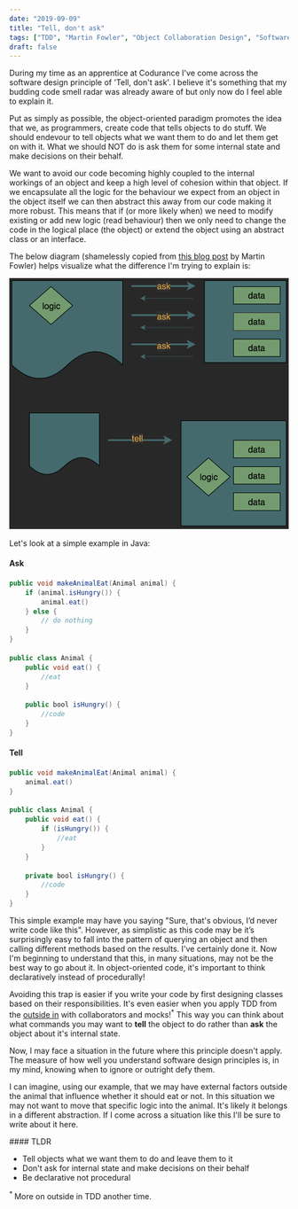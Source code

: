 ```yaml
---
date: "2019-09-09"
title: "Tell, don't ask"
tags: ["TDD", "Martin Fowler", "Object Collaboration Design", "Software Engineering", "Codurance"]
draft: false
---
```


During my time as an apprentice at Codurance I've come across the software design principle of 'Tell, don't ask'. I believe it's something that my budding code smell radar was already aware of but only now do I feel able to explain it.

Put as simply as possible, the object-oriented paradigm promotes the idea that we, as programmers, create code that tells objects to do stuff. We should endevour to tell objects what we want them to do and let them get on with it. What we should NOT do is ask them for some internal state and make decisions on their behalf.

We want to avoid our code becoming highly coupled to the internal workings of an object and keep a high level of cohesion within that object. If we encapsulate all the logic for the behaviour we expect from an object in the object itself we can then abstract this away from our code making it more robust. This means that if (or more likely when) we need to modify existing or add new logic (read behaviour) then we only need to change the code in the logical place (the object) or extend the object using an abstract class or an interface.

The below diagram (shamelessly copied from [this blog post](https://martinfowler.com/bliki/TellDontAsk.html) by Martin Fowler) helps visualize what the difference I'm trying to explain is:

![Tell, don't ask!](static/tell_dont_ask.png)

Let's look at a simple example in Java:

#### Ask
```Java
public void makeAnimalEat(Animal animal) {
    if (animal.isHungry()) {
        animal.eat()
    } else {
        // do nothing
    }
}

public class Animal {
    public void eat() {
        //eat
    }

    public bool isHungry() {
        //code
    }
}
```

#### Tell

```Java
public void makeAnimalEat(Animal animal) {
    animal.eat()
}

public class Animal {
    public void eat() {
        if (isHungry()) {
            //eat
        }
    }

    private bool isHungry() {
        //code
    }
}
```

This simple example may have you saying "Sure, that's obvious, I’d never write code like this". However, as simplistic as this code may be it’s surprisingly easy to fall into the pattern of querying an object and then calling different methods based on the results. I've certainly done it. Now I'm beginning to understand that this, in many situations, may not be the best way to go about it. In object-oriented code, it's important to think declaratively instead of procedurally!

Avoiding this trap is easier if you write your code by first designing classes based on their responsibilities. It's even easier when you apply TDD from the [outside in](https://www.codecademy.com/articles/tdd-outside-in) with collaborators and mocks!<sup>*</sup> This way you can think about what commands you may want to **tell** the object to do rather than **ask** the object about it's internal state.

Now, I may face a situation in the future where this principle doesn't apply. The measure of how well you understand software design principles is, in my mind, knowing when to ignore or outright defy them. 

I can imagine, using our example, that we may have external factors outside the animal that influence whether it should eat or not. In this situation we may not want to move that specific logic into the animal. It's likely it belongs in a different abstraction. If I come across a situation like this I'll be sure to write about it here.

#### TLDR
* Tell objects what we want them to do and leave them to it
* Don't ask for internal state and make decisions on their behalf
* Be declarative not procedural

<sup>* </sup>More on outside in TDD another time.